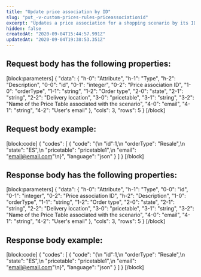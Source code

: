 ```yaml
---
title: "Update price association by ID"
slug: "put_-v-custom-prices-rules-priceassociationid"
excerpt: "Updates a price association for a shopping scenario by its ID"
hidden: false
createdAt: "2020-09-04T15:44:57.991Z"
updatedAt: "2020-09-04T19:38:53.351Z"
---
```

## Request body has the following properties:

[block:parameters]
{
  "data": {
    "h-0": "Attribute",
    "h-1": "Type",
    "h-2": "Description",
    "0-0": "id",
    "0-1": "integer",
    "0-2": "Price association ID",
    "1-0": "orderType",
    "1-1": "string",
    "1-2": "Order type",
    "2-0": "state",
    "2-1": "string",
    "2-2": "Delivery location",
    "3-0": "pricetable",
    "3-1": "string",
    "3-2": "Name of the Price Table associated with the scenario",
    "4-0": "email",
    "4-1": "string",
    "4-2": "User's email"
  },
  "cols": 3,
  "rows": 5
}
[/block]
## Request body example:

[block:code]
{
  "codes": [
    {
      "code": "{\n  \"id\":1,\n  \"orderType\": \"Resale\",\n  \"state\": \"ES\",\n  \"pricetable\": \"pricetable1\",\n  \"email\": \"email@email.com\"\n}",
      "language": "json"
    }
  ]
}
[/block]
## Response body has the following properties:

[block:parameters]
{
  "data": {
    "h-0": "Attribute",
    "h-1": "Type",
    "0-0": "id",
    "0-1": "integer",
    "0-2": "Price association ID",
    "h-2": "Description",
    "1-0": "orderType",
    "1-1": "string",
    "1-2": "Order type",
    "2-0": "state",
    "2-1": "string",
    "2-2": "Delivery location",
    "3-0": "pricetable",
    "3-1": "string",
    "3-2": "Name of the Price Table associated with the scenario",
    "4-0": "email",
    "4-1": "string",
    "4-2": "User's email"
  },
  "cols": 3,
  "rows": 5
}
[/block]
## Response body example:

[block:code]
{
  "codes": [
    {
      "code": "{\n  \"id\":1,\n  \"orderType\": \"Resale\",\n  \"state\": \"ES\",\n  \"pricetable\": \"pricetable1\",\n  \"email\": \"email@email.com\"\n}",
      "language": "json"
    }
  ]
}
[/block]
